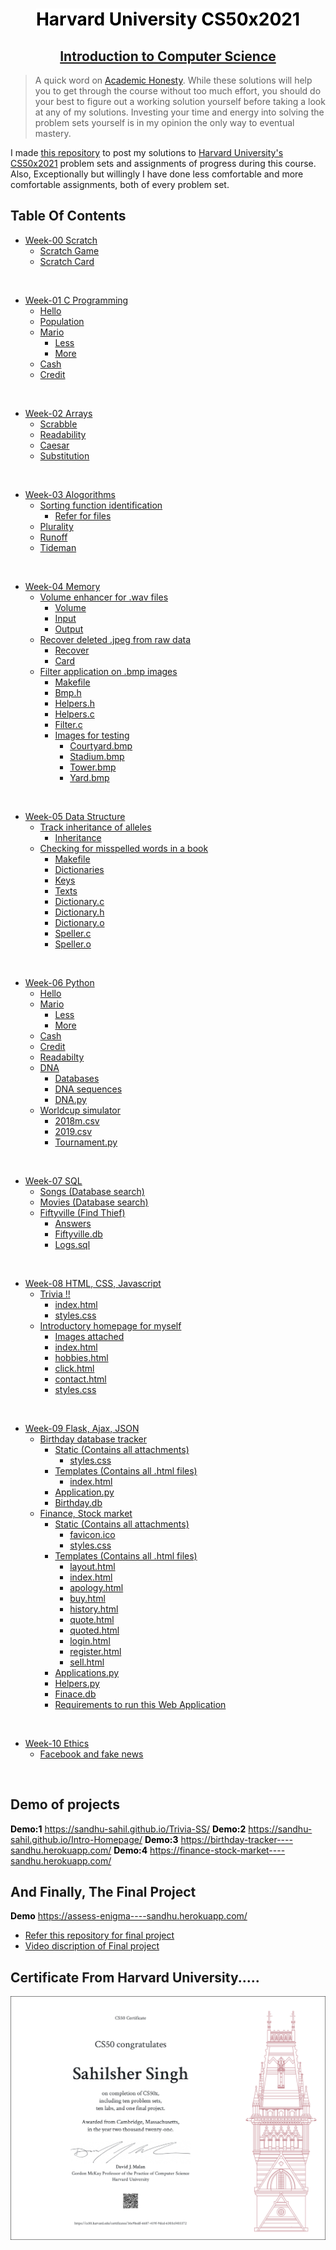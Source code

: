 <div align="center">
    <h1 style="padding-bottom:0px"><b><mark style="background-color: white; color: black;">Harvard University CS50x2021</mark></b></h1>
    <h2 style="padding-top:0px; text-decoration: underline;"><b>Introduction to Computer Science</b></h>
</div>

> A quick word on [Academic Honesty](https://cs50.harvard.edu/x/2021/honesty/). While these solutions will help you to get through the course without too much effort, you should do your best to figure out a working solution yourself before taking a look at any of my solutions. Investing your time and energy into solving the problem sets yourself is in my opinion the only way to eventual mastery.

I made <a href='https://github.com/Sandhu-Sahil/CS50x2021_Harvard_University'>this repository</a> to post my solutions to  <a href='https://www.edx.org/course/cs50s-introduction-to-computer-science'>Harvard University's CS50x2021</a> problem sets and assignments of progress during this course.<br>Also, Exceptionally but willingly I have done less comfortable and more comfortable assignments, both of every problem set.


## <strong>Table Of Contents</strong>

- [Week-00 Scratch](https://github.com/Sandhu-Sahil/CS50x2021_Harvard_University/tree/master/Week-00%20%20Scratch)
  * [Scratch Game](https://github.com/Sandhu-Sahil/CS50x2021_Harvard_University/blob/master/Week-00%20%20Scratch/Scratch%20Game%20Final.sb3)
  * [Scratch Card](https://github.com/Sandhu-Sahil/CS50x2021_Harvard_University/blob/master/Week-00%20%20Scratch/Scratch%20Project%20Card.sb3)


<br>

- [Week-01 C Programming](https://github.com/Sandhu-Sahil/CS50x2021_Harvard_University/tree/master/Week-01%20%20C%20Programming)
  * [Hello](https://github.com/Sandhu-Sahil/CS50x2021_Harvard_University/blob/master/Week-01%20%20C%20Programming/hello.c)
  * [Population](https://github.com/Sandhu-Sahil/CS50x2021_Harvard_University/blob/master/Week-01%20%20C%20Programming/population.c)
  * [Mario](https://github.com/Sandhu-Sahil/CS50x2021_Harvard_University/tree/master/Week-01%20%20C%20Programming)
    + [Less](https://github.com/Sandhu-Sahil/CS50x2021_Harvard_University/blob/master/Week-01%20%20C%20Programming/mario-less.c)
    + [More](https://github.com/Sandhu-Sahil/CS50x2021_Harvard_University/blob/master/Week-01%20%20C%20Programming/mario-more.c)
  * [Cash](https://github.com/Sandhu-Sahil/CS50x2021_Harvard_University/blob/master/Week-01%20%20C%20Programming/cash.c)
  * [Credit](https://github.com/Sandhu-Sahil/CS50x2021_Harvard_University/blob/master/Week-01%20%20C%20Programming/credit.c)
  

<br>

- [Week-02 Arrays](https://github.com/Sandhu-Sahil/CS50x2021_Harvard_University/tree/master/Week-02%20%20Arrays)
  * [Scrabble](https://github.com/Sandhu-Sahil/CS50x2021_Harvard_University/blob/master/Week-02%20%20Arrays/scrabble.c)
  * [Readability](https://github.com/Sandhu-Sahil/CS50x2021_Harvard_University/blob/master/Week-02%20%20Arrays/readability.c)
  * [Caesar](https://github.com/Sandhu-Sahil/CS50x2021_Harvard_University/blob/master/Week-02%20%20Arrays/caesar.c)
  * [Substitution](https://github.com/Sandhu-Sahil/CS50x2021_Harvard_University/blob/master/Week-02%20%20Arrays/substitution.c)

<br>

- [Week-03 Alogorithms](https://github.com/Sandhu-Sahil/CS50x2021_Harvard_University/tree/master/Week-03%20%20Algorithms)
  * [Sorting function identification](https://github.com/Sandhu-Sahil/CS50x2021_Harvard_University/tree/master/Week-03%20%20Algorithms/Sorting%20Function%20Identification)
    + [Refer for files](https://github.com/Sandhu-Sahil/CS50x2021_Harvard_University/tree/master/Week-03%20%20Algorithms/Sorting%20Function%20Identification)
  * [Plurality](https://github.com/Sandhu-Sahil/CS50x2021_Harvard_University/blob/master/Week-03%20%20Algorithms/plurality.c)
  * [Runoff](https://github.com/Sandhu-Sahil/CS50x2021_Harvard_University/blob/master/Week-03%20%20Algorithms/runoff.c)
  * [Tideman](https://github.com/Sandhu-Sahil/CS50x2021_Harvard_University/blob/master/Week-03%20%20Algorithms/tideman.c)

<br>

- [Week-04 Memory](https://github.com/Sandhu-Sahil/CS50x2021_Harvard_University/tree/master/Week-04%20%20Memory)
  * [Volume enhancer for .wav files](https://github.com/Sandhu-Sahil/CS50x2021_Harvard_University/tree/master/Week-04%20%20Memory/Volume%20enhancer%20for%20.wav)
    + [Volume](https://github.com/Sandhu-Sahil/CS50x2021_Harvard_University/blob/master/Week-04%20%20Memory/Volume%20enhancer%20for%20.wav/volume.c)
    + [Input](https://github.com/Sandhu-Sahil/CS50x2021_Harvard_University/blob/master/Week-04%20%20Memory/Volume%20enhancer%20for%20.wav/input.wav)
    + [Output](https://github.com/Sandhu-Sahil/CS50x2021_Harvard_University/blob/master/Week-04%20%20Memory/Volume%20enhancer%20for%20.wav/output.wav)
  * [Recover deleted .jpeg from raw data](https://github.com/Sandhu-Sahil/CS50x2021_Harvard_University/tree/master/Week-04%20%20Memory/Recover%20deleted%20.jpeg%20from%20raw%20data)
    + [Recover](https://github.com/Sandhu-Sahil/CS50x2021_Harvard_University/blob/master/Week-04%20%20Memory/Recover%20deleted%20.jpeg%20from%20raw%20data/recover.c)
    + [Card](https://github.com/Sandhu-Sahil/CS50x2021_Harvard_University/blob/master/Week-04%20%20Memory/Recover%20deleted%20.jpeg%20from%20raw%20data/card.raw)
  * [Filter application on .bmp images](https://github.com/Sandhu-Sahil/CS50x2021_Harvard_University/tree/master/Week-04%20%20Memory/Filter%20application%20on%20.bmp%20images)
    + [Makefile](https://github.com/Sandhu-Sahil/CS50x2021_Harvard_University/blob/master/Week-04%20%20Memory/Filter%20application%20on%20.bmp%20images/Makefile)
    + [Bmp.h](https://github.com/Sandhu-Sahil/CS50x2021_Harvard_University/blob/master/Week-04%20%20Memory/Filter%20application%20on%20.bmp%20images/bmp.h)
    + [Helpers.h](https://github.com/Sandhu-Sahil/CS50x2021_Harvard_University/blob/master/Week-04%20%20Memory/Filter%20application%20on%20.bmp%20images/helpers.h)
    + [Helpers.c](https://github.com/Sandhu-Sahil/CS50x2021_Harvard_University/blob/master/Week-04%20%20Memory/Filter%20application%20on%20.bmp%20images/helpers.c)
    + [Filter.c](https://github.com/Sandhu-Sahil/CS50x2021_Harvard_University/blob/master/Week-04%20%20Memory/Filter%20application%20on%20.bmp%20images/filter.c)
    + [Images for testing](https://github.com/Sandhu-Sahil/CS50x2021_Harvard_University/tree/master/Week-04%20%20Memory/Filter%20application%20on%20.bmp%20images)
      + [Courtyard.bmp](https://github.com/Sandhu-Sahil/CS50x2021_Harvard_University/blob/master/Week-04%20%20Memory/Filter%20application%20on%20.bmp%20images/courtyard.bmp)
      + [Stadium.bmp](https://github.com/Sandhu-Sahil/CS50x2021_Harvard_University/blob/master/Week-04%20%20Memory/Filter%20application%20on%20.bmp%20images/stadium.bmp)
      + [Tower.bmp](https://github.com/Sandhu-Sahil/CS50x2021_Harvard_University/blob/master/Week-04%20%20Memory/Filter%20application%20on%20.bmp%20images/tower.bmp)
      + [Yard.bmp](https://github.com/Sandhu-Sahil/CS50x2021_Harvard_University/blob/master/Week-04%20%20Memory/Filter%20application%20on%20.bmp%20images/yard.bmp)

<br>

- [Week-05 Data Structure](https://github.com/Sandhu-Sahil/CS50x2021_Harvard_University/tree/master/Week-05%20%20Data%20Structure)
  * [Track inheritance of alleles](https://github.com/Sandhu-Sahil/CS50x2021_Harvard_University/tree/master/Week-05%20%20Data%20Structure/Track%20inheritance%20of%20alleles)
    + [Inheritance](https://github.com/Sandhu-Sahil/CS50x2021_Harvard_University/blob/master/Week-05%20%20Data%20Structure/Track%20inheritance%20of%20alleles/inheritance.c)
  * [Checking for misspelled words in a book](https://github.com/Sandhu-Sahil/CS50x2021_Harvard_University/tree/master/Week-05%20%20Data%20Structure/Checking%20for%20misspeled%20words%20in%20a%20book)
    + [Makefile](https://github.com/Sandhu-Sahil/CS50x2021_Harvard_University/blob/master/Week-05%20%20Data%20Structure/Checking%20for%20misspeled%20words%20in%20a%20book/Makefile)
    + [Dictionaries](https://github.com/Sandhu-Sahil/CS50x2021_Harvard_University/tree/master/Week-05%20%20Data%20Structure/Checking%20for%20misspeled%20words%20in%20a%20book/dictionaries)
    + [Keys](https://github.com/Sandhu-Sahil/CS50x2021_Harvard_University/tree/master/Week-05%20%20Data%20Structure/Checking%20for%20misspeled%20words%20in%20a%20book/keys)
    + [Texts](https://github.com/Sandhu-Sahil/CS50x2021_Harvard_University/tree/master/Week-05%20%20Data%20Structure/Checking%20for%20misspeled%20words%20in%20a%20book/texts)
    + [Dictionary.c](https://github.com/Sandhu-Sahil/CS50x2021_Harvard_University/blob/master/Week-05%20%20Data%20Structure/Checking%20for%20misspeled%20words%20in%20a%20book/dictionary.c)
    + [Dictionary.h](https://github.com/Sandhu-Sahil/CS50x2021_Harvard_University/blob/master/Week-05%20%20Data%20Structure/Checking%20for%20misspeled%20words%20in%20a%20book/dictionary.h)
    + [Dictionary.o](https://github.com/Sandhu-Sahil/CS50x2021_Harvard_University/blob/master/Week-05%20%20Data%20Structure/Checking%20for%20misspeled%20words%20in%20a%20book/dictionary.o)
    + [Speller.c](https://github.com/Sandhu-Sahil/CS50x2021_Harvard_University/blob/master/Week-05%20%20Data%20Structure/Checking%20for%20misspeled%20words%20in%20a%20book/speller.c)
    + [Speller.o](https://github.com/Sandhu-Sahil/CS50x2021_Harvard_University/blob/master/Week-05%20%20Data%20Structure/Checking%20for%20misspeled%20words%20in%20a%20book/speller.o)

<br>

- [Week-06 Python](https://github.com/Sandhu-Sahil/CS50x2021_Harvard_University/tree/master/Week-06%20%20Python)
  * [Hello](https://github.com/Sandhu-Sahil/CS50x2021_Harvard_University/blob/master/Week-06%20%20Python/hello/hello.py)
  * [Mario](https://github.com/Sandhu-Sahil/CS50x2021_Harvard_University/tree/master/Week-06%20%20Python/mario)
    + [Less](https://github.com/Sandhu-Sahil/CS50x2021_Harvard_University/tree/master/Week-06%20%20Python/mario/less)
    + [More](https://github.com/Sandhu-Sahil/CS50x2021_Harvard_University/tree/master/Week-06%20%20Python/mario/more)
  * [Cash](https://github.com/Sandhu-Sahil/CS50x2021_Harvard_University/blob/master/Week-06%20%20Python/cash/cash.py)
  * [Credit](https://github.com/Sandhu-Sahil/CS50x2021_Harvard_University/blob/master/Week-06%20%20Python/credit/credit.py)
  * [Readabilty](https://github.com/Sandhu-Sahil/CS50x2021_Harvard_University/blob/master/Week-06%20%20Python/readability/readability.py)
  * [DNA](https://github.com/Sandhu-Sahil/CS50x2021_Harvard_University/tree/master/Week-06%20%20Python/dna)
    + [Databases](https://github.com/Sandhu-Sahil/CS50x2021_Harvard_University/tree/master/Week-06%20%20Python/dna/databases)
    + [DNA sequences](https://github.com/Sandhu-Sahil/CS50x2021_Harvard_University/tree/master/Week-06%20%20Python/dna/sequences)
    + [DNA.py](https://github.com/Sandhu-Sahil/CS50x2021_Harvard_University/blob/master/Week-06%20%20Python/dna/dna.py)
  * [Worldcup simulator](https://github.com/Sandhu-Sahil/CS50x2021_Harvard_University/tree/master/Week-06%20%20Python/World%20cup%20simulator)
    + [2018m.csv](https://github.com/Sandhu-Sahil/CS50x2021_Harvard_University/blob/master/Week-06%20%20Python/World%20cup%20simulator/2018m.csv)
    + [2019.csv](https://github.com/Sandhu-Sahil/CS50x2021_Harvard_University/blob/master/Week-06%20%20Python/World%20cup%20simulator/2019w.csv)
    + [Tournament.py](https://github.com/Sandhu-Sahil/CS50x2021_Harvard_University/blob/master/Week-06%20%20Python/World%20cup%20simulator/tournament.py)

<br>

- [Week-07 SQL](https://github.com/Sandhu-Sahil/CS50x2021_Harvard_University/tree/master/Week-07%20%20SQL)
  * [Songs (Database search)](https://github.com/Sandhu-Sahil/CS50x2021_Harvard_University/tree/master/Week-07%20%20SQL/Songs)
  * [Movies (Database search)](https://github.com/Sandhu-Sahil/CS50x2021_Harvard_University/tree/master/Week-07%20%20SQL/Movies)
  * [Fiftyville (Find Thief)](https://github.com/Sandhu-Sahil/CS50x2021_Harvard_University/tree/master/Week-07%20%20SQL/Fiftyville%20find%20thief)
    + [Answers](https://github.com/Sandhu-Sahil/CS50x2021_Harvard_University/blob/master/Week-07%20%20SQL/Fiftyville%20find%20thief/answers.txt)
    + [Fiftyville.db](https://github.com/Sandhu-Sahil/CS50x2021_Harvard_University/blob/master/Week-07%20%20SQL/Fiftyville%20find%20thief/fiftyville.db)
    + [Logs.sql](https://github.com/Sandhu-Sahil/CS50x2021_Harvard_University/blob/master/Week-07%20%20SQL/Fiftyville%20find%20thief/log.sql)

<br>

- [Week-08 HTML, CSS, Javascript](https://github.com/Sandhu-Sahil/CS50x2021_Harvard_University/tree/master/Week-08%20%20HTML%2C%20CSS%2C%20Javascript)
  * [Trivia !!](https://github.com/Sandhu-Sahil/CS50x2021_Harvard_University/tree/master/Week-08%20%20HTML%2C%20CSS%2C%20Javascript/Trivia%20!!)
    + [index.html](https://github.com/Sandhu-Sahil/CS50x2021_Harvard_University/blob/master/Week-08%20%20HTML%2C%20CSS%2C%20Javascript/Trivia%20!!/index.html)
    + [styles.css](https://github.com/Sandhu-Sahil/CS50x2021_Harvard_University/blob/master/Week-08%20%20HTML%2C%20CSS%2C%20Javascript/Trivia%20!!/styles.css)
  * [Introductory homepage for myself](https://github.com/Sandhu-Sahil/CS50x2021_Harvard_University/tree/master/Week-08%20%20HTML%2C%20CSS%2C%20Javascript/Introductory%20Homepage)
    + [Images attached](https://github.com/Sandhu-Sahil/CS50x2021_Harvard_University/tree/master/Week-08%20%20HTML%2C%20CSS%2C%20Javascript/Introductory%20Homepage/images-attached)
    + [index.html](https://github.com/Sandhu-Sahil/CS50x2021_Harvard_University/blob/master/Week-08%20%20HTML%2C%20CSS%2C%20Javascript/Introductory%20Homepage/index.html)
    + [hobbies.html](https://github.com/Sandhu-Sahil/CS50x2021_Harvard_University/blob/master/Week-08%20%20HTML%2C%20CSS%2C%20Javascript/Introductory%20Homepage/hobbies.html)
    + [click.html](https://github.com/Sandhu-Sahil/CS50x2021_Harvard_University/blob/master/Week-08%20%20HTML%2C%20CSS%2C%20Javascript/Introductory%20Homepage/clicks.html)
    + [contact.html](https://github.com/Sandhu-Sahil/CS50x2021_Harvard_University/blob/master/Week-08%20%20HTML%2C%20CSS%2C%20Javascript/Introductory%20Homepage/contact.html)
    + [styles.css](https://github.com/Sandhu-Sahil/CS50x2021_Harvard_University/blob/master/Week-08%20%20HTML%2C%20CSS%2C%20Javascript/Introductory%20Homepage/styles.css)

<br>

- [Week-09 Flask, Ajax, JSON](https://github.com/Sandhu-Sahil/CS50x2021_Harvard_University/tree/master/Week-09%20%20Flask%2C%20Ajax%2C%20JSON)
  * [Birthday database tracker](https://github.com/Sandhu-Sahil/CS50x2021_Harvard_University/tree/master/Week-09%20%20Flask%2C%20Ajax%2C%20JSON/Birthday%20Database%20Tracker)
    + [Static (Contains all attachments)](https://github.com/Sandhu-Sahil/CS50x2021_Harvard_University/tree/master/Week-09%20%20Flask%2C%20Ajax%2C%20JSON/Birthday%20Database%20Tracker/static)
      + [styles.css](https://github.com/Sandhu-Sahil/CS50x2021_Harvard_University/blob/master/Week-09%20%20Flask%2C%20Ajax%2C%20JSON/Birthday%20Database%20Tracker/static/styles.css)
    + [Templates (Contains all .html files)](https://github.com/Sandhu-Sahil/CS50x2021_Harvard_University/tree/master/Week-09%20%20Flask%2C%20Ajax%2C%20JSON/Birthday%20Database%20Tracker/templates)
      + [index.html](https://github.com/Sandhu-Sahil/CS50x2021_Harvard_University/blob/master/Week-09%20%20Flask%2C%20Ajax%2C%20JSON/Birthday%20Database%20Tracker/templates/index.html)
    + [Application.py](https://github.com/Sandhu-Sahil/CS50x2021_Harvard_University/blob/master/Week-09%20%20Flask%2C%20Ajax%2C%20JSON/Birthday%20Database%20Tracker/application.py)
    + [Birthday.db](https://github.com/Sandhu-Sahil/CS50x2021_Harvard_University/blob/master/Week-09%20%20Flask%2C%20Ajax%2C%20JSON/Birthday%20Database%20Tracker/birthdays.db)
  * [Finance, Stock market](https://github.com/Sandhu-Sahil/CS50x2021_Harvard_University/tree/master/Week-09%20%20Flask%2C%20Ajax%2C%20JSON/Finance%2C%20Stock%20Market)
    + [Static (Contains all attachments)](https://github.com/Sandhu-Sahil/CS50x2021_Harvard_University/tree/master/Week-09%20%20Flask%2C%20Ajax%2C%20JSON/Finance%2C%20Stock%20Market/static)
      + [favicon.ico](https://github.com/Sandhu-Sahil/CS50x2021_Harvard_University/blob/master/Week-09%20%20Flask%2C%20Ajax%2C%20JSON/Finance%2C%20Stock%20Market/static/favicon.ico)
      + [styles.css](https://github.com/Sandhu-Sahil/CS50x2021_Harvard_University/blob/master/Week-09%20%20Flask%2C%20Ajax%2C%20JSON/Finance%2C%20Stock%20Market/static/styles.css)
    + [Templates (Contains all .html files)](https://github.com/Sandhu-Sahil/CS50x2021_Harvard_University/tree/master/Week-09%20%20Flask%2C%20Ajax%2C%20JSON/Finance%2C%20Stock%20Market/templates)
      + [layout.html](https://github.com/Sandhu-Sahil/CS50x2021_Harvard_University/blob/master/Week-09%20%20Flask%2C%20Ajax%2C%20JSON/Finance%2C%20Stock%20Market/templates/layout.html)
      + [index.html](https://github.com/Sandhu-Sahil/CS50x2021_Harvard_University/blob/master/Week-09%20%20Flask%2C%20Ajax%2C%20JSON/Finance%2C%20Stock%20Market/templates/index.html)
      + [apology.html](https://github.com/Sandhu-Sahil/CS50x2021_Harvard_University/blob/master/Week-09%20%20Flask%2C%20Ajax%2C%20JSON/Finance%2C%20Stock%20Market/templates/apology.html)
      + [buy.html](https://github.com/Sandhu-Sahil/CS50x2021_Harvard_University/blob/master/Week-09%20%20Flask%2C%20Ajax%2C%20JSON/Finance%2C%20Stock%20Market/templates/buy.html)
      + [history.html](https://github.com/Sandhu-Sahil/CS50x2021_Harvard_University/blob/master/Week-09%20%20Flask%2C%20Ajax%2C%20JSON/Finance%2C%20Stock%20Market/templates/history.html)
      + [quote.html](https://github.com/Sandhu-Sahil/CS50x2021_Harvard_University/blob/master/Week-09%20%20Flask%2C%20Ajax%2C%20JSON/Finance%2C%20Stock%20Market/templates/quote.html)
      + [quoted.html](https://github.com/Sandhu-Sahil/CS50x2021_Harvard_University/blob/master/Week-09%20%20Flask%2C%20Ajax%2C%20JSON/Finance%2C%20Stock%20Market/templates/quoted.html)
      + [login.html](https://github.com/Sandhu-Sahil/CS50x2021_Harvard_University/blob/master/Week-09%20%20Flask%2C%20Ajax%2C%20JSON/Finance%2C%20Stock%20Market/templates/login.html)
      + [register.html](https://github.com/Sandhu-Sahil/CS50x2021_Harvard_University/blob/master/Week-09%20%20Flask%2C%20Ajax%2C%20JSON/Finance%2C%20Stock%20Market/templates/register.html)
      + [sell.html](https://github.com/Sandhu-Sahil/CS50x2021_Harvard_University/blob/master/Week-09%20%20Flask%2C%20Ajax%2C%20JSON/Finance%2C%20Stock%20Market/templates/sell.html)
    + [Applications.py](https://github.com/Sandhu-Sahil/CS50x2021_Harvard_University/blob/master/Week-09%20%20Flask%2C%20Ajax%2C%20JSON/Finance%2C%20Stock%20Market/application.py)
    + [Helpers.py](https://github.com/Sandhu-Sahil/CS50x2021_Harvard_University/blob/master/Week-09%20%20Flask%2C%20Ajax%2C%20JSON/Finance%2C%20Stock%20Market/helpers.py)
    + [Finace.db](https://github.com/Sandhu-Sahil/CS50x2021_Harvard_University/blob/master/Week-09%20%20Flask%2C%20Ajax%2C%20JSON/Finance%2C%20Stock%20Market/finance.db)
    + [Requirements to run this Web Application](https://github.com/Sandhu-Sahil/CS50x2021_Harvard_University/blob/master/Week-09%20%20Flask%2C%20Ajax%2C%20JSON/Finance%2C%20Stock%20Market/requirements.txt)

<br>

- [Week-10 Ethics](https://github.com/Sandhu-Sahil/CS50x2021_Harvard_University/tree/master/Week-10%20%20Ethics)
  * [Facebook and fake news](https://github.com/Sandhu-Sahil/CS50x2021_Harvard_University/blob/master/Week-10%20%20Ethics/Copy%20of%20Facebook%20and%20Fake%20News_by_Sahilsher%20Singh.pdf)

<br>

## <strong>Demo of projects</strong>

<mark style="background-color: white; color: black;"><b>Demo:1</b></mark>  <https://sandhu-sahil.github.io/Trivia-SS/>
<mark style="background-color: white; color: black;"><b>Demo:2</b></mark>  <https://sandhu-sahil.github.io/Intro-Homepage/>
<mark style="background-color: white; color: black;"><b>Demo:3</b></mark>  <https://birthday-tracker----sandhu.herokuapp.com/>
<mark style="background-color: white; color: black;"><b>Demo:4</b></mark>  <https://finance-stock-market----sandhu.herokuapp.com/>

## <strong>And Finally, The Final Project</strong>

<mark style="background-color: white; color: black;"><b>Demo</b></mark>  <https://assess-enigma----sandhu.herokuapp.com/>
- [Refer this repository for final project](https://github.com/Sandhu-Sahil/Assess_ENIGMA_......_Harvard_University)
- [Video discription of Final project](https://youtu.be/vZalumjvILg)

## <strong>Certificate From Harvard University.....</strong>

![Final Certificate](https://github.com/Sandhu-Sahil/CS50x2021_Harvard_University/blob/master/CS50x%20Certificate%20From%20Harvard%20University.png)
